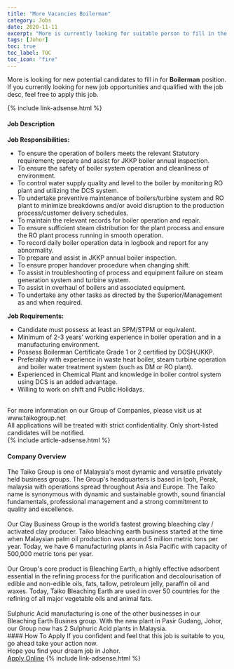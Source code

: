 ```yaml
---
title: "More Vacancies Boilerman" 
category: Jobs 
date: 2020-11-11 
excerpt: "More is currently looking for suitable person to fill in the Boilerman which positioned at Johor" 
tags: [Johor] 
toc: true 
toc_label: TOC 
toc_icon: "fire" 
--- 
```


<p>More is looking for new potential candidates to fill in for <b>Boilerman</b> position. If you currently looking for new job opportunities and qualified with the job desc, feel free to apply this job.
</p>{% include link-adsense.html %} 
<div><div><div><h4>Job Description</h4></div></div><div><div><span><div><div><strong>Job Responsibilities:&#160;</strong></div><ul><li>To ensure the operation of boilers meets the relevant Statutory requirement; prepare and assist for JKKP boiler annual inspection.</li><li>To ensure the safety of boiler system operation and cleanliness of environment.</li><li>To control water supply quality and level to the boiler by monitoring RO plant and utilizing the DCS system.</li><li>To undertake preventive maintenance of boilers/turbine system and RO plant to minimize breakdowns and/or avoid disruption to the production process/customer delivery schedules.</li><li>To maintain the relevant records for boiler operation and repair.</li><li>To ensure sufficient steam distribution for the plant process and ensure the RO plant process running in smooth operation.</li><li>To record daily boiler operation data in logbook and report for any abnormality.</li><li>To prepare and assist in JKKP annual boiler inspection.</li><li>To ensure proper handover procedure when changing shift.</li><li>To assist in troubleshooting of process and equipment failure on steam generation system and turbine system.</li><li>To assist in overhaul of boilers and associated equipment.</li><li>To undertake any other tasks as directed by the Superior/Management as and when required.</li></ul><div><strong>Job Requirements:</strong></div><ul><li>Candidate must possess at least an SPM/STPM or equivalent.</li><li>Minimum of 2-3 years&#8217; working experience in boiler operation and in a manufacturing environment.</li><li>Possess Boilerman Certificate Grade 1 or 2 certified by DOSH/JKKP.</li><li>Preferably with experience in waste heat boiler, steam turbine operation and boiler water treatment system (such as DM or RO plant).</li><li>Experienced in Chemical Plant and knowledge in boiler control system using DCS is an added advantage.</li><li>Willing to work on shift and Public Holidays.</li></ul><div><br>For more information on our Group of Companies, please visit us at www.taikogroup.net<br>All applications will be treated with strict confidentiality. Only short-listed candidates will be notified.</div></div></span></div></div></div> 
{% include article-adsense.html %} 
<div><div><div><h4>Company Overview</h4></div></div><div><div><span><div><div>
	The Taiko Group is one of Malaysia's most dynamic and versatile privately held business groups. The Group's headquarters is based in Ipoh, Perak, malaysia with operations spread throughout Asia and Europe. The Taiko name is synonymous with dynamic and sustainable growth, sound financial fundamentals, professional management and a strong commitment to quality and excellence.</div>
<div>
<br>
	Our Clay Business Group is the world&#8217;s fastest growing bleaching clay / activated clay producer. Taiko bleaching earth business started at the time when Malaysian palm oil production was around 5 million metric tons per year. Today, we have 6 manufacturing plants in Asia Pacific with capacity of 500,000 metric tons per year.</div>
<div>
<br>
	Our Group's core product is Bleaching Earth, a highly effective adsorbent essential in the refining process for the purification and decolourisation of edible and non-edible oils, fats, tallow, petroleum jelly, paraffin oil and waxes. Today, Taiko Bleaching Earth are used in over 50 countries for the refining of all major vegetable oils and animal fats.</div>
<div>
<br>
	Sulphuric Acid manufacturing is one of the other businesses in our Bleaching Earth Busines group. With the new plant in Pasir Gudang, Johor, our Group now has 2 Sulphuric Acid plants in Malaysia.</div></div></span></div></div></div> 
#### How To Apply 
If you confident and feel that this job is suitable to you, go ahead take your action now. <br/> 
Hope you find your dream job in Johor. <br/> 
<a href="https://www.jobstreet.com.my/en/job/boilerman-4401439?jobId=jobstreet-my-job-4401439&sectionRank=19&token=0~162c61fe-e2e2-4756-8ca6-ead3673e45b7&fr=SRP%20View%20In%20New%20Ta" class="btn btn--info" target="_blank" rel="nofollow noopenner">Apply Online</a> 
{% include link-adsense.html %} 